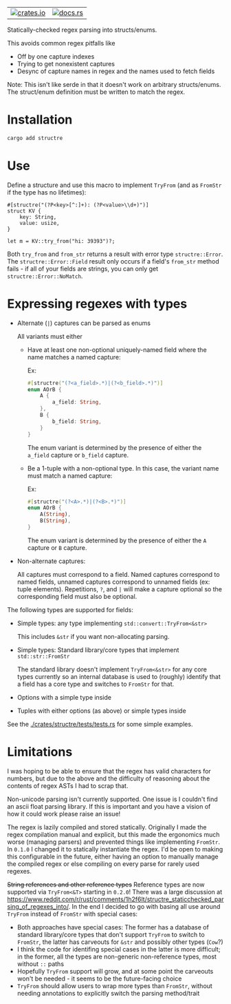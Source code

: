 <table align="right" margin="1em"><tr>
<td><a href="https://crates.io/crates/structre"><img alt="crates.io" src="https://img.shields.io/crates/v/structre"></a></td>
<td><a href="https://docs.rs/structre"><img alt="docs.rs" src="https://img.shields.io/docsrs/structre"></td></a>
</tr></table>

Statically-checked regex parsing into structs/enums.

This avoids common regex pitfalls like

- Off by one capture indexes
- Trying to get nonexistent captures
- Desync of capture names in regex and the names used to fetch fields

Note: This isn't like serde in that it doesn't work on arbitrary structs/enums. The struct/enum definition must be written to match the regex.

# Installation

```sh
cargo add structre
```

# Use

Define a structure and use this macro to implement `TryFrom` (and as `FromStr` if the type has no lifetimes):

```
#[structre("(?P<key>[^:]+): (?P<value>\\d+)")]
struct KV {
    key: String,
    value: usize,
}
```

```
let m = KV::try_from("hi: 39393")?;
```

Both `try_from` and `from_str` returns a result with error type `structre::Error`. The `structre::Error::Field` result only occurs if a field's `from_str` method fails - if all of your fields are strings, you can only get `structre::Error::NoMatch`.

# Expressing regexes with types

- Alternate (`|`) captures can be parsed as enums

  All variants must either

  - Have at least one non-optional uniquely-named field where the name matches a named capture:

    Ex:

    ```rust
    #[structre("(?<a_field>.*)|(?<b_field>.*)")]
    enum AOrB {
        A {
            a_field: String,
        },
        B {
            b_field: String,
        }
    }
    ```

    The enum variant is determined by the presence of either the `a_field` capture or `b_field` capture.

  - Be a 1-tuple with a non-optional type. In this case, the variant name must match a named capture:

    Ex:

    ```rust
    #[structre("(?<A>.*)|(?<B>.*)")]
    enum AOrB {
        A(String),
        B(String),
    }
    ```

    The enum variant is determined by the presence of either the `A` capture or `B` capture.

- Non-alternate captures:

  All captures must correspond to a field. Named captures correspond to named fields, unnamed captures correspond to unnamed fields (ex: tuple elements). Repetitions, `?`, and `|` will make a capture optional so the corresponding field must also be optional.

The following types are supported for fields:

- Simple types: any type implementing `std::convert::TryFrom<&str>`

  This includes `&str` if you want non-allocating parsing.

- Simple types: Standard library/core types that implement `std::str::FromStr`

  The standard library doesn't implement `TryFrom<&str>` for any core types currently so an internal database is used to (roughly) identify that a field has a core type and switches to `FromStr` for that.

- Options with a simple type inside

- Tuples with either options (as above) or simple types inside

See the [./crates/structre/tests/tests.rs](tests) for some simple examples.

# Limitations

I was hoping to be able to ensure that the regex has valid characters for numbers, but due to the above and the difficulty of reasoning about the contents of regex ASTs I had to scrap that.

Non-unicode parsing isn't currently supported. One issue is I couldn't find an ascii float parsing library. If this is important and you have a vision of how it could work please raise an issue!

The regex is lazily compiled and stored statically. Originally I made the regex compilation manual and explicit, but this made the ergonomics much worse (managing parsers) and prevented things like implementing `FromStr`. In `0.1.0` I changed it to statically instantiate the regex. I'd be open to making this configurable in the future, either having an option to manually manage the compiled regex or else compiling on every parse for rarely used regexes.

~~String references and other reference types~~ Reference types are now supported via `TryFrom<&T>` starting in `0.2.0`! There was a large discussion
at <https://www.reddit.com/r/rust/comments/1h2f6lt/structre_staticchecked_parsing_of_regexes_into/>. In the end I decided to go with basing all use around `TryFrom` instead of `FromStr` with special cases:

- Both approaches have special cases: The former has a database of standard library/core types that don't support `TryFrom` to switch to `FromStr`, the latter has carveouts for `&str` and possibly other types (`Cow`?)
- I think the code for identifing special cases in the latter is more difficult; in the former, all the types are non-generic non-reference types, most without `::` paths
- Hopefully `TryFrom` support will grow, and at some point the carveouts won't be needed - it seems to be the future-facing choice
- `TryFrom` should allow users to wrap more types than `FromStr`, without needing annotations to explicitly switch the parsing method/trait

